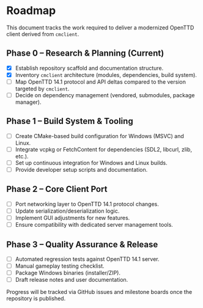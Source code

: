 # Roadmap

This document tracks the work required to deliver a modernized OpenTTD client derived from `cmclient`.

## Phase 0 – Research & Planning (Current)
- [x] Establish repository scaffold and documentation structure.
- [x] Inventory `cmclient` architecture (modules, dependencies, build system).
- [ ] Map OpenTTD 14.1 protocol and API deltas compared to the version targeted by `cmclient`.
- [ ] Decide on dependency management (vendored, submodules, package manager).

## Phase 1 – Build System & Tooling
- [ ] Create CMake-based build configuration for Windows (MSVC) and Linux.
- [ ] Integrate vcpkg or FetchContent for dependencies (SDL2, libcurl, zlib, etc.).
- [ ] Set up continuous integration for Windows and Linux builds.
- [ ] Provide developer setup scripts and documentation.

## Phase 2 – Core Client Port
- [ ] Port networking layer to OpenTTD 14.1 protocol changes.
- [ ] Update serialization/deserialization logic.
- [ ] Implement GUI adjustments for new features.
- [ ] Ensure compatibility with dedicated server management tools.

## Phase 3 – Quality Assurance & Release
- [ ] Automated regression tests against OpenTTD 14.1 server.
- [ ] Manual gameplay testing checklist.
- [ ] Package Windows binaries (installer/ZIP).
- [ ] Draft release notes and user documentation.

Progress will be tracked via GitHub issues and milestone boards once the repository is published.
